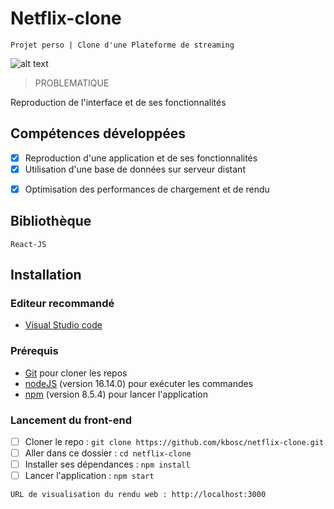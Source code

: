 # Netflix-clone

    Projet perso | Clone d'une Plateforme de streaming

![alt text](https://github.com/kbosc/portfolio_v2/blob/main/public/IMAGES/LANDING.png?raw=true)

> PROBLEMATIQUE

Reproduction de l'interface et de ses fonctionnalités

## Compétences développées

- [x] Reproduction d'une application et de ses fonctionnalités
- [x] Utilisation d'une base de données sur serveur distant
<!-- - [x] Sécurisation de la clé d'authentification à l'API -->
- [x] Optimisation des performances de chargement et de rendu

## Bibliothèque

    React-JS

## Installation

### Editeur recommandé

- [Visual Studio code](https://code.visualstudio.com/)

### Prérequis

- [Git](https://git-scm.com/) pour cloner les repos
- [nodeJS](https://nodejs.org/fr/) (version 16.14.0) pour exécuter les commandes
- [npm](https://docs.npmjs.com/downloading-and-installing-node-js-and-npm) (version 8.5.4) pour lancer l'application

### Lancement du front-end

- [ ] Cloner le repo : `git clone https://github.com/kbosc/netflix-clone.git`
- [ ] Aller dans ce dossier : `cd netflix-clone`
- [ ] Installer ses dépendances : `npm install`
- [ ] Lancer l'application : `npm start`

```bash
URL de visualisation du rendu web : http://localhost:3000
```
